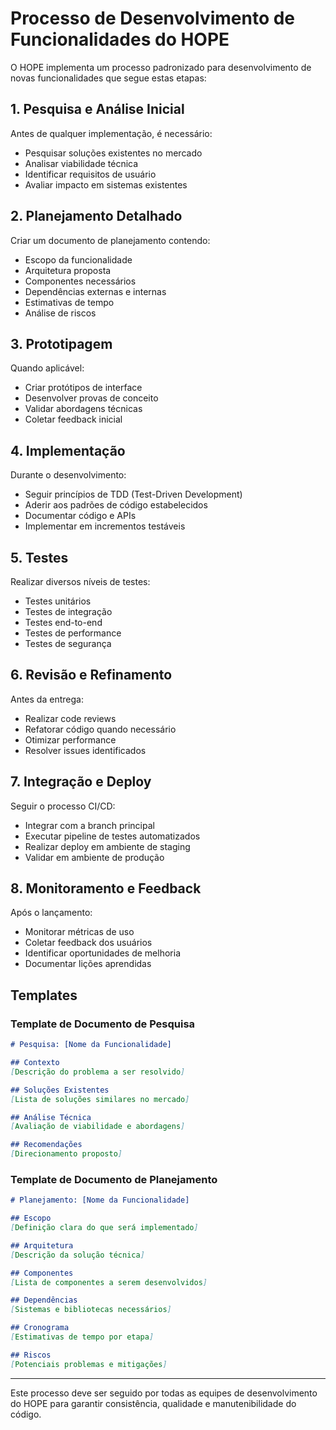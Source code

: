 # Processo de Desenvolvimento de Funcionalidades do HOPE

O HOPE implementa um processo padronizado para desenvolvimento de novas funcionalidades que segue estas etapas:

## 1. Pesquisa e Análise Inicial

Antes de qualquer implementação, é necessário:

- Pesquisar soluções existentes no mercado
- Analisar viabilidade técnica
- Identificar requisitos de usuário
- Avaliar impacto em sistemas existentes

## 2. Planejamento Detalhado

Criar um documento de planejamento contendo:

- Escopo da funcionalidade
- Arquitetura proposta
- Componentes necessários
- Dependências externas e internas
- Estimativas de tempo
- Análise de riscos

## 3. Prototipagem

Quando aplicável:

- Criar protótipos de interface
- Desenvolver provas de conceito
- Validar abordagens técnicas
- Coletar feedback inicial

## 4. Implementação

Durante o desenvolvimento:

- Seguir princípios de TDD (Test-Driven Development)
- Aderir aos padrões de código estabelecidos
- Documentar código e APIs
- Implementar em incrementos testáveis

## 5. Testes

Realizar diversos níveis de testes:

- Testes unitários
- Testes de integração
- Testes end-to-end
- Testes de performance
- Testes de segurança

## 6. Revisão e Refinamento

Antes da entrega:

- Realizar code reviews
- Refatorar código quando necessário
- Otimizar performance
- Resolver issues identificados

## 7. Integração e Deploy

Seguir o processo CI/CD:

- Integrar com a branch principal
- Executar pipeline de testes automatizados
- Realizar deploy em ambiente de staging
- Validar em ambiente de produção

## 8. Monitoramento e Feedback

Após o lançamento:

- Monitorar métricas de uso
- Coletar feedback dos usuários
- Identificar oportunidades de melhoria
- Documentar lições aprendidas

## Templates

### Template de Documento de Pesquisa

```markdown
# Pesquisa: [Nome da Funcionalidade]

## Contexto
[Descrição do problema a ser resolvido]

## Soluções Existentes
[Lista de soluções similares no mercado]

## Análise Técnica
[Avaliação de viabilidade e abordagens]

## Recomendações
[Direcionamento proposto]
```

### Template de Documento de Planejamento

```markdown
# Planejamento: [Nome da Funcionalidade]

## Escopo
[Definição clara do que será implementado]

## Arquitetura
[Descrição da solução técnica]

## Componentes
[Lista de componentes a serem desenvolvidos]

## Dependências
[Sistemas e bibliotecas necessários]

## Cronograma
[Estimativas de tempo por etapa]

## Riscos
[Potenciais problemas e mitigações]
```

---

Este processo deve ser seguido por todas as equipes de desenvolvimento do HOPE para garantir consistência, qualidade e manutenibilidade do código.
